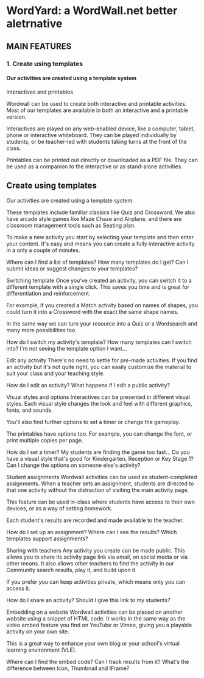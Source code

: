 # WordYard: a WordWall.net better aletrnative

## MAIN FEATURES

### 1. Create using templates

#### Our activities are created using a template system

Interactives and printables

Wordwall can be used to create both interactive and printable activities. Most of our templates are available in both an interactive and a printable version.

Interactives are played on any web-enabled device, like a computer, tablet, phone or interactive whiteboard. They can be played individually by students, or be teacher-led with students taking turns at the front of the class.

Printables can be printed out directly or downloaded as a PDF file. They can be used as a companion to the interactive or as stand-alone activities.

## Create using templates

Our activities are created using a template system.

These templates include familiar classics like Quiz and Crossword. We also have arcade style games like Maze Chase and Airplane, and there are classroom management tools such as Seating plan.

To make a new activity you start by selecting your template and then enter your content. It's easy and means you can create a fully interactive activity in a only a couple of minutes.

Where can I find a list of templates?
How many templates do I get?
Can I submit ideas or suggest changes to your templates?

Switching template
Once you've created an activity, you can switch it to a different template with a single click. This saves you time and is great for differentiation and reinforcement.

For example, if you created a Match activity based on names of shapes, you could turn it into a Crossword with the exact the same shape names.

In the same way we can turn your resource into a Quiz or a Wordsearch and many more possibilities too.

How do I switch my activity's template?
How many templates can I switch into?
I'm not seeing the template option I want...

Edit any activity
There's no need to settle for pre-made activities. If you find an activity but it's not quite right, you can easily customize the material to suit your class and your teaching style.

How do I edit an activity?
What happens if I edit a public activity?

Visual styles and options
Interactives can be presented in different visual styles. Each visual style changes the look and feel with different graphics, fonts, and sounds.

You'll also find further options to set a timer or change the gameplay.

The printables have options too. For example, you can change the font, or print multiple copies per page.

How do I set a timer?
My students are finding the game too fast...
Do you have a visual style that's good for Kindergarten, Reception or Key Stage 1?
Can I change the options on someone else's activity?

Student assignments
Wordwall activities can be used as student-completed assignments. When a teacher sets an assignment, students are directed to that one activity without the distraction of visiting the main activity page.

This feature can be used in-class where students have access to their own devices, or as a way of setting homework.

Each student's results are recorded and made available to the teacher.

How do I set up an assignment?
Where can I see the results?
Which templates support assignments?

Sharing with teachers
Any activity you create can be made public. This allows you to share its activity page link via email, on social media or via other means. It also allows other teachers to find the activity in our Community search results, play it, and build upon it.

If you prefer you can keep activities private, which means only you can access it.

How do I share an activity?
Should I give this link to my students?

Embedding on a website
Wordwall activities can be placed on another website using a snippet of HTML code. It works in the same way as the video embed feature you find on YouTube or Vimeo, giving you a playable activity on your own site.

This is a great way to enhance your own blog or your school's virtual learning environment (VLE).

Where can I find the embed code?
Can I track results from it?
What's the difference between Icon, Thumbnail and IFrame?
